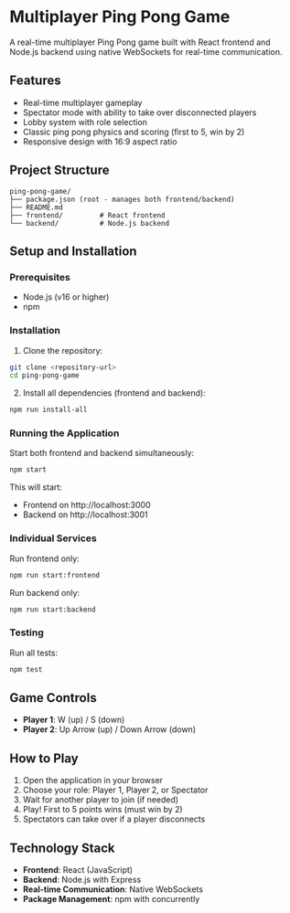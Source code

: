 # Multiplayer Ping Pong Game

A real-time multiplayer Ping Pong game built with React frontend and Node.js backend using native WebSockets for real-time communication.

## Features

- Real-time multiplayer gameplay
- Spectator mode with ability to take over disconnected players
- Lobby system with role selection
- Classic ping pong physics and scoring (first to 5, win by 2)
- Responsive design with 16:9 aspect ratio

## Project Structure

```
ping-pong-game/
├── package.json (root - manages both frontend/backend)
├── README.md
├── frontend/         # React frontend
└── backend/          # Node.js backend
```

## Setup and Installation

### Prerequisites
- Node.js (v16 or higher)
- npm

### Installation

1. Clone the repository:
```bash
git clone <repository-url>
cd ping-pong-game
```

2. Install all dependencies (frontend and backend):
```bash
npm run install-all
```

### Running the Application

Start both frontend and backend simultaneously:
```bash
npm start
```

This will start:
- Frontend on http://localhost:3000
- Backend on http://localhost:3001

### Individual Services

Run frontend only:
```bash
npm run start:frontend
```

Run backend only:
```bash
npm run start:backend
```

### Testing

Run all tests:
```bash
npm test
```

## Game Controls

- **Player 1**: W (up) / S (down)
- **Player 2**: Up Arrow (up) / Down Arrow (down)

## How to Play

1. Open the application in your browser
2. Choose your role: Player 1, Player 2, or Spectator
3. Wait for another player to join (if needed)
4. Play! First to 5 points wins (must win by 2)
5. Spectators can take over if a player disconnects

## Technology Stack

- **Frontend**: React (JavaScript)
- **Backend**: Node.js with Express
- **Real-time Communication**: Native WebSockets
- **Package Management**: npm with concurrently
